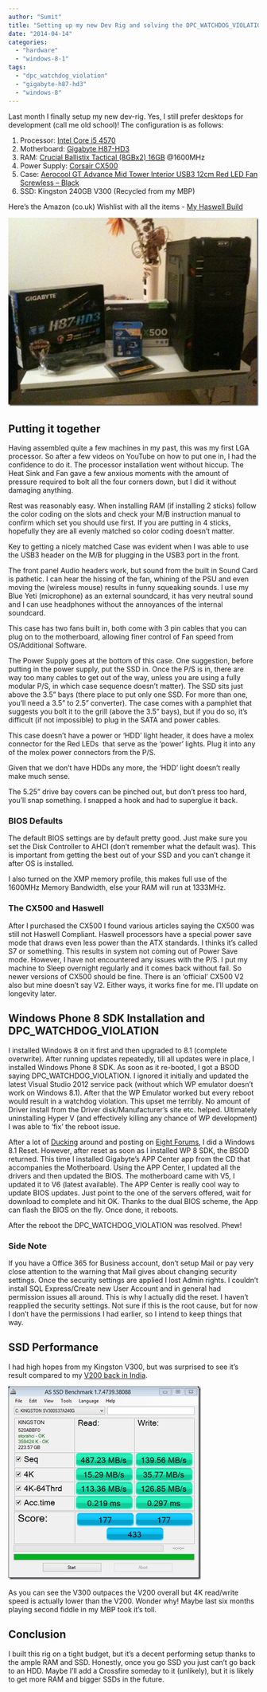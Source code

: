 ```yaml
---
author: "Sumit"
title: "Setting up my new Dev Rig and solving the DPC_WATCHDOG_VIOLATION error"
date: "2014-04-14"
categories: 
  - "hardware"
  - "windows-8-1"
tags: 
  - "dpc_watchdog_violation"
  - "gigabyte-h87-hd3"
  - "windows-8"
---
```


Last month I finally setup my new dev-rig. Yes, I still prefer desktops for development (call me old school)! The configuration is as follows:

1. Processor: [Intel Core i5 4570](http://ark.intel.com/products/75043/Intel-Core-i5-4570-Processor-6M-Cache-up-to-3_60-GHz "ARK | Intel® Core™ i5-4570 Processor")
2. Motherboard: [Gigabyte H87-HD3](http://uk.gigabyte.com/products/product-page.aspx?pid=4516#ov "Gigabyte Motherboard - GA-H87-HD3")
3. RAM: [Crucial Ballistix Tactical (8GBx2) 16GB](http://www.crucial.com/uk/store/partspecs.aspx?imodule=BLT2C8G3D1608ET3LX0CEU "Crucial Ballistix Tactical 2x8GB kit") @1600MHz  
4. Power Supply: [Corsair CX500](http://www.corsair.com/en/builder-series-cx500 "Corsair CX500")
5. Case: [Aerocool GT Advance Mid Tower Interior USB3 12cm Red LED Fan Screwless – Black](http://www.amazon.co.uk/Aerocool-Advance-Tower-Interior-Screwless/dp/B00DDD4X1S "Amazon.co.uk link to product")
6. SSD: Kingston 240GB V300 (Recycled from my MBP)

Here’s the Amazon (co.uk) Wishlist with all the items - [My Haswell Build](http://www.amazon.co.uk/registry/wishlist/2F4IOAXOUEZYM "My Haswell Build")

[![2014-04-12T21-54-17_0](images/2014-04-12t21-54-17_0_thumb.jpg "2014-04-12T21-54-17_0")](/images/blog/2014/04/2014-04-12t21-54-17_0.jpg)

## Putting it together

Having assembled quite a few machines in my past, this was my first LGA processor. So after a few videos on YouTube on how to put one in, I had the confidence to do it. The processor installation went without hiccup. The Heat Sink and Fan gave a few anxious moments with the amount of pressure required to bolt all the four corners down, but I did it without damaging anything.

Rest was reasonably easy. When installing RAM (if installing 2 sticks) follow the color coding on the slots and check your M/B instruction manual to confirm which set you should use first. If you are putting in 4 sticks, hopefully they are all evenly matched so color coding doesn’t matter.

Key to getting a nicely matched Case was evident when I was able to use the USB3 header on the M/B for plugging in the USB3 port in the front.

The front panel Audio headers work, but sound from the built in Sound Card is pathetic. I can hear the hissing of the fan, whining of the PSU and even moving the (wireless mouse) results in funny squeaking sounds. I use my Blue Yeti (microphone) as an external soundcard, it has very neutral sound and I can use headphones without the annoyances of the internal soundcard.

This case has two fans built in, both come with 3 pin cables that you can plug on to the motherboard, allowing finer control of Fan speed from OS/Additional Software.

The Power Supply goes at the bottom of this case. One suggestion, before putting in the power supply, put the SSD in. Once the P/S is in, there are way too many cables to get out of the way, unless you are using a fully modular P/S, in which case sequence doesn’t matter). The SSD sits just above the 3.5” bays (there place to put only one SSD. For more than one, you’ll need a 3.5” to 2.5” converter). The case comes with a pamphlet that suggests you bolt it to the grill (above the 3.5” bays), but if you do so, it’s difficult (if not impossible) to plug in the SATA and power cables.

This case doesn’t have a power or ‘HDD’ light header, it does have a molex connector for the Red LEDs  that serve as the ‘power’ lights. Plug it into any of the molex power connectors from the P/S.

Given that we don’t have HDDs any more, the ‘HDD’ light doesn’t really make much sense.

The 5.25” drive bay covers can be pinched out, but don’t press too hard, you’ll snap something. I snapped a hook and had to superglue it back.

### BIOS Defaults

The default BIOS settings are by default pretty good. Just make sure you set the Disk Controller to AHCI (don’t remember what the default was). This is important from getting the best out of your SSD and you can’t change it after OS is installed.

I also turned on the XMP memory profile, this makes full use of the 1600MHz Memory Bandwidth, else your RAM will run at 1333MHz.

### The CX500 and Haswell

After I purchased the CX500 I found various articles saying the CX500 was still not Haswell Compliant. Haswell processors have a special power save mode that draws even less power than the ATX standards. I thinks it’s called S7 or something. This results in system not coming out of Power Save mode. However, I have not encountered any issues with the P/S. I put my machine to Sleep overnight regularly and it comes back without fail. So newer versions of CX500 should be fine. There is an ‘official’ CX500 V2 also but mine doesn’t say V2. Either ways, it works fine for me. I’ll update on longevity later.

## Windows Phone 8 SDK Installation and DPC\_WATCHDOG\_VIOLATION

I installed Windows 8 on it first and then upgraded to 8.1 (complete overwrite). After running updates repeatedly, till all updates were in place, I installed Windows Phone 8 SDK. As soon as it re-booted, I got a BSOD saying DPC\_WATCHDOG\_VIOLATION. I ignored it initially and updated the latest Visual Studio 2012 service pack (without which WP emulator doesn’t work on Windows 8.1). After that the WP Emulator worked but every reboot would result in a watchdog violation. This upset me terribly. No amount of Driver install from the Driver disk/Manufacturer’s site etc. helped. Ultimately uninstalling Hyper V (and effectively killing any chance of WP development) I was able to ‘fix’ the reboot issue.

After a lot of [Ducking](http://www.duckduckgo.com "Duck Duck Go") around and posting on [Eight Forums](http://www.eightforums.com/bsod-crashes-debugging/43214-dpc_watchdog_violation-when-restarting-desktop.html "My post of Eight Forums"), I did a Windows 8.1 Reset. However, after reset as soon as I installed WP 8 SDK, the BSOD returned. This time I installed Gigabyte’s APP Center app from the CD that accompanies the Motherboard. Using the APP Center, I updated all the drivers and then updated the BIOS. The motherboard came with V5, I updated it to V6 (latest available). The APP Center is really cool way to update BIOS updates. Just point to the one of the servers offered, wait for download to complete and hit OK. Thanks to the dual BIOS scheme, the App can flash the BIOS on the fly. Once done, it reboots.

After the reboot the DPC\_WATCHDOG\_VIOLATION was resolved. Phew!

### Side Note

If you have a Office 365 for Business account, don’t setup Mail or pay very close attention to the warning that Mail gives about changing security settings. Once the security settings are applied I lost Admin rights. I couldn’t install SQL Express/Create new User Account and in general had permission issues all around. This is why I actually did the reset. I haven’t reapplied the security settings. Not sure if this is the root cause, but for now I don’t have the permissions I had earlier, so I intend to keep things that way.

## SSD Performance

I had high hopes from my Kingston V300, but was surprised to see it’s result compared to my [V200 back in India](http://sumitmaitra.wordpress.com/2013/07/14/adding-ssd-to-my-desktop-ich7-ahci-and-bios-updates/ "Adding ssd to my desktop– ICH7, ahci and bios updates").

[![as-ssd-bench KINGSTON SV300S3 3.22.2014 5-22-56 PM](images/as-ssd-bench-kingston-sv300s3-3-22-2014-5-22-56-pm_thumb.png "as-ssd-bench KINGSTON SV300S3 3.22.2014 5-22-56 PM")](/images/blog/2014/04/as-ssd-bench-kingston-sv300s3-3-22-2014-5-22-56-pm.png)

As you can see the V300 outpaces the V200 overall but 4K read/write speed is actually lower than the V200. Wonder why! Maybe last six months playing second fiddle in my MBP took it’s toll.

## Conclusion

I built this rig on a tight budget, but it’s a decent performing setup thanks to the ample RAM and SSD. Honestly, once you go SSD you just can’t go back to an HDD. Maybe I’ll add a Crossfire someday to it (unlikely), but it is likely to get more RAM and bigger SSDs in the future.
